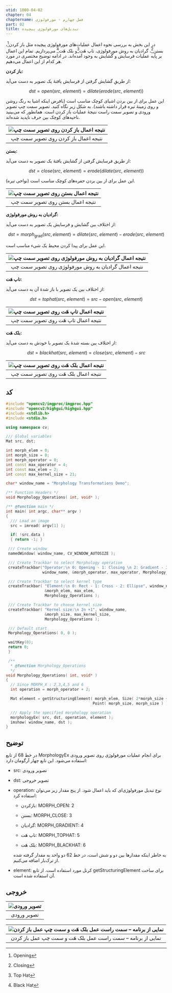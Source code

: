```yaml
---
utid: 1000-04-02
chapter: 04
chaptername: فصل چهارم - مورفولوژی
part: 02
title: تبدیل‌های مورفولوژی پیچیده
---
```


در این بخش به بررسی نحوه اعمال عملیات‌های مورفولوژی پیچیده مثل باز کردن[^a]، بستن[^b]، گرادیان به روش مورفولوژی، تاپ هَت[^c]و بلک هَت[^d] می‌پردازیم. تمام این اعمال بر پایه عملیات فرسایش و گشایش به وجود آمده‌اند. در ادامه توضیح مختصری در مورد هر کدام از این اعمال می‌دهیم.

**باز کردن:**

از طریقِ گشایش گرفتن از فرسایش یافتهٔ یک تصویر به دست می‌آید:

$$dst = open\left( src,\ element \right) = dilate\left(erode\left( src,\ element \right) \right)$$

این عمل برای از بین بردن اشیای کوچک مناسب است (بافرض اینکه اشیا به رنگ روشن و روی زمینهٔ تیره قرار داشته باشند). به شکل زیر نگاه کنید. تصویر سمت چپ تصویر ورودی و تصویر سمت راست نتیجهٔ عملیات باز کردن است. همانطور که می‌بینید ناحیه‌های کوچک بین حرف ناپدید شده‌اند.

| ![نتیجه اعمال باز کردن روی تصویر سمت چپ](/opencv-book/media/image117.png) |
| :----------------------------------------------------------: |
|            نتیجه اعمال باز کردن روی تصویر سمت چپ             |

**بستن:**

از طریق فرسایش گرفتن از گشایش یافتهٔ یک تصویر به دست می‌آید:

$$dst = close\left( src,\ element \right) = erode\left( dilate\left( src,\ element \right) \right)$$

این عمل برای از بین بردن حفره‌های کوچک مناسب است (نواحی تیره).

| ![نتیجه اعمال بستن روی تصویر سمت چپ](/opencv-book/media/image118.png) |
| :----------------------------------------------------------: |
|              نتیجه اعمال بستن روی تصویر سمت چپ               |

**گرادیان به روش مورفولوژی:**

از اختلاف بین گشایش و فرسایش یک تصویر به دست می‌آید:

$$dst = morph_{\text{grad}}\left( src,element \right) = dilate\left( src,\ element \right) - erode(src,\ element)$$

این عمل برای پیدا کردن محیط یک شیء مناسب است.

| ![نتیجه اعمال گرادیان به روش مورفولوژی روی تصویر سمت چپ](/opencv-book/media/image119.png) |
| :----------------------------------------------------------: |
|    نتیجه اعمال گرادیان به روش مورفولوژی روی تصویر سمت چپ     |

**تاپ هَت:**

از اختلاف بین یک تصویر با باز شدهٔ آن به دست می‌آید:

$$dst = tophat\left( src,\ element \right) = src - open(src,\ element)$$

| ![نتیجه اعمال تاپ هَت روی تصویر سمت چپ](/opencv-book/media/image120.png) |
| :----------------------------------------------------------: |
|             نتیجه اعمال تاپ هَت روی تصویر سمت چپ              |

**بلک هَت:**

از اختلاف بین بسته شدهٔ یک تصویر با خودش به دست می‌آید:

$$dst = blackhat\left( src,\ element \right) = close\left( src,\ element \right) - src$$

| ![نتیجه اعمال بلک هَت روی تصویر سمت چپ](/opencv-book/media/image121.png) |
| :----------------------------------------------------------: |
|             نتیجه اعمال بلک هَت روی تصویر سمت چپ              |



[^a]: Opening

[^b]: Closing

[^c]: Top Hat

[^d]: Black Hat



## کد

```c++
#include "opencv2/imgproc/imgproc.hpp"
#include "opencv2/highgui/highgui.hpp"
#include <stdlib.h>
#include <stdio.h>

using namespace cv;

/// Global variables
Mat src, dst;

int morph_elem = 0;
int morph_size = 0;
int morph_operator = 0;
int const max_operator = 4;
int const max_elem = 2;
int const max_kernel_size = 21;

char* window_name = "Morphology Transformations Demo";

/** Function Headers */
void Morphology_Operations( int, void* );

/** @function main */
int main( int argc, char** argv )
{
  /// Load an image
  src = imread( argv[1] );

  if( !src.data )
  { return -1; }

 /// Create window
 namedWindow( window_name, CV_WINDOW_AUTOSIZE );

 /// Create Trackbar to select Morphology operation
 createTrackbar("Operator:\n 0: Opening - 1: Closing \n 2: Gradient - 3: Top Hat \n 4: Black Hat",
                window_name, &morph_operator, max_operator, Morphology_Operations );

 /// Create Trackbar to select kernel type
 createTrackbar( "Element:\n 0: Rect - 1: Cross - 2: Ellipse", window_name,
                 &morph_elem, max_elem,
                 Morphology_Operations );

 /// Create Trackbar to choose kernel size
 createTrackbar( "Kernel size:\n 2n +1", window_name,
                 &morph_size, max_kernel_size,
                 Morphology_Operations );

 /// Default start
 Morphology_Operations( 0, 0 );

 waitKey(0);
 return 0;
 }

 /**
  * @function Morphology_Operations
  */
void Morphology_Operations( int, void* )
{
  // Since MORPH_X : 2,3,4,5 and 6
  int operation = morph_operator + 2;

  Mat element = getStructuringElement( morph_elem, Size( 2*morph_size + 1, 2*morph_size+1 ),
                                      Point( morph_size, morph_size ) );

  /// Apply the specified morphology operation
  morphologyEx( src, dst, operation, element );
  imshow( window_name, dst );
}
```



## توضیح

در خط 68 از تابع MorphologyEx برای انجام عملیات مورفولوژی روی تصویر ورودی استفاده می‌شود. این تابع چهار آرگومان دارد:

- src: تصویر ورودی

- dst: تصویر خروجی

- operation: نوع تبدیل مورفولوژی‌ای که باید اعمال شود. از پنج مقدار زیر می‌توان استفاده کرد:

  -   بازکردن: MORPH\_OPEN: 2

  -   بستن: MORPH\_CLOSE: 3

  -   گرادیان: MORPH\_GRADIENT: 4

  -   تاپ هَت: MORPH\_TOPHAT: 5

  -   بلک هَت: MORPH\_BLACKHAT: 6

  به خاطر اینکه مقدارها بین دو و شش است، در خط 62 دو واحد به مقدار گرفته شده از ترک‌بار اضافه می‌کنیم.

- element: کرنل مورد استفاده است. از تابع getStructuringElement برای ساخت آن استفاده شده است.


## خروجی

| ![تصویر ورودی](/opencv-book/media/image122.png) |
| :---------------------------------------------: |
|                   تصویر ورودی                   |



| ![نمایی از برنامه – سمت راست عمل بلک هَت و سمت چپ عمل باز کردن](/opencv-book/media/image123.png) |
| :----------------------------------------------------------: |
| نمایی از برنامه – سمت راست عمل بلک هَت و سمت چپ عمل باز کردن  |

